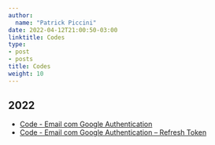 ```yaml
---
author:
  name: "Patrick Piccini"
date: 2022-04-12T21:00:50-03:00
linktitle: Codes
type:
- post
- posts
title: Codes
weight: 10
---
```


## 2022

-  [Code - Email com Google Authentication](https://github.com/patrickpiccini/email-google-auth) 
-  [Code - Email com Google Authentication – Refresh Token](https://github.com/patrickpiccini/email-google-auth-2)
